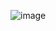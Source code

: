 ![image](https://github.com/RevadiSundaram/ICodeThis-Projects/assets/47391816/1e788a78-8621-414a-9136-d20ef65d6e63)
